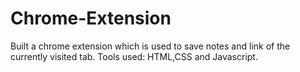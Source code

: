 # Chrome-Extension
Built a chrome extension which is used to save notes and link of the currently visited tab. Tools used: HTML,CSS and Javascript.
